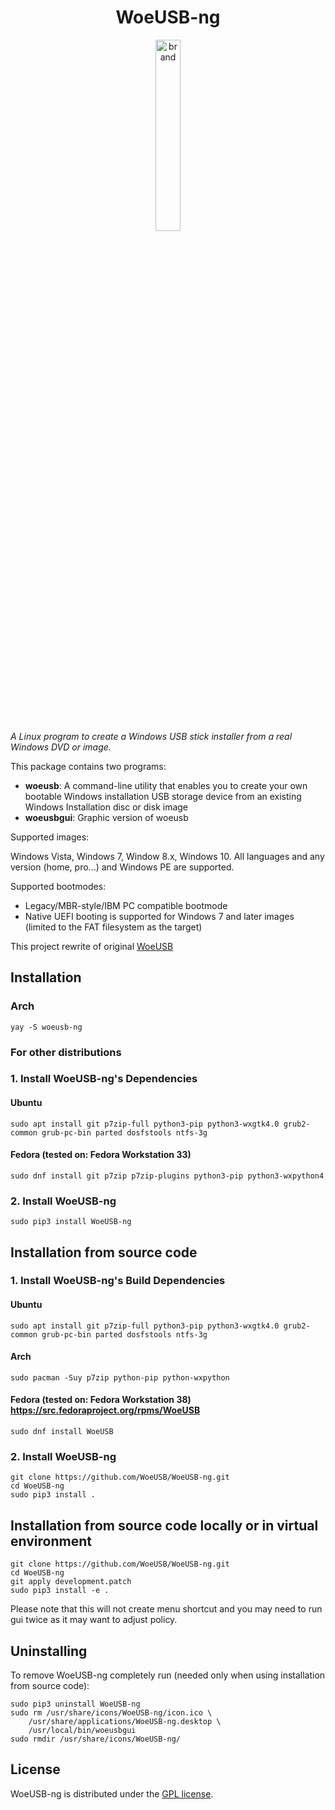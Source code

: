 <div align="center">
<h1>WoeUSB-ng</h1>
<img src=".github/woeusb-logo.png" alt="brand" width="28%" />
</div>

_A Linux program to create a Windows USB stick installer from a real Windows DVD or image._

This package contains two programs:

* **woeusb**: A command-line utility that enables you to create your own bootable Windows installation USB storage device from an existing Windows Installation disc or disk image
* **woeusbgui**: Graphic version of woeusb

Supported images:

Windows Vista, Windows 7, Window 8.x, Windows 10. All languages and any version (home, pro...) and Windows PE are supported.

Supported bootmodes:

* Legacy/MBR-style/IBM PC compatible bootmode
* Native UEFI booting is supported for Windows 7 and later images (limited to the FAT filesystem as the target)

This project rewrite of original [WoeUSB](https://github.com/slacka/WoeUSB) 

## Installation

### Arch
```shell
yay -S woeusb-ng
```

### For other distributions

### 1. Install WoeUSB-ng's Dependencies
#### Ubuntu

```shell
sudo apt install git p7zip-full python3-pip python3-wxgtk4.0 grub2-common grub-pc-bin parted dosfstools ntfs-3g
```

#### Fedora (tested on: Fedora Workstation 33)
```shell
sudo dnf install git p7zip p7zip-plugins python3-pip python3-wxpython4
```

### 2. Install WoeUSB-ng
```shell
sudo pip3 install WoeUSB-ng
```

## Installation from source code

### 1. Install WoeUSB-ng's Build Dependencies
#### Ubuntu
```shell
sudo apt install git p7zip-full python3-pip python3-wxgtk4.0 grub2-common grub-pc-bin parted dosfstools ntfs-3g
```
#### Arch
```shell
sudo pacman -Suy p7zip python-pip python-wxpython
```
#### Fedora (tested on: Fedora Workstation 38) https://src.fedoraproject.org/rpms/WoeUSB
```shell
sudo dnf install WoeUSB
```
### 2. Install WoeUSB-ng
```shell
git clone https://github.com/WoeUSB/WoeUSB-ng.git
cd WoeUSB-ng
sudo pip3 install .
```

## Installation from source code locally or in virtual environment 
```shell
git clone https://github.com/WoeUSB/WoeUSB-ng.git
cd WoeUSB-ng
git apply development.patch
sudo pip3 install -e .
```
Please note that this will not create menu shortcut and you may need to run gui twice as it may want to adjust policy. 

## Uninstalling

To remove WoeUSB-ng completely run (needed only when using installation from source code):
```shell
sudo pip3 uninstall WoeUSB-ng
sudo rm /usr/share/icons/WoeUSB-ng/icon.ico \
    /usr/share/applications/WoeUSB-ng.desktop \
    /usr/local/bin/woeusbgui
sudo rmdir /usr/share/icons/WoeUSB-ng/
```

## License
WoeUSB-ng is distributed under the [GPL license](https://github.com/WoeUSB/WoeUSB-ng/blob/master/COPYING).
